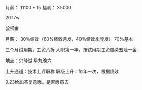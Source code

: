 月薪： 11100 * 15 
福利： 35000

20.17w

公积金

月薪： 30%绩效（60%绩效月发，40%绩效季度发） 70%基本

三个月试用期，工资八折
入职第一年，按试用期工资缴纳五险一金

地点：兴隆湖
早九晚六

上升通道：技术上评职称
职级上升：每年一次，根据绩效

9.23给出答复意愿。是否愿意去



